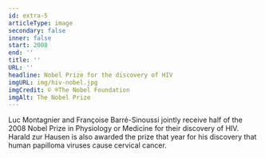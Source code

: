 ```yaml
---
id: extra-5
articleType: image
secondary: false
inner: false
start: 2008 
end: ''
title: ''
URL: ''
headline: Nobel Prize for the discovery of HIV
imgURL: img/hiv-nobel.jpg
imgCredit: © ®The Nobel Foundation
imgAlt: The Nobel Prize
---
```

Luc Montagnier and Françoise Barré-Sinoussi jointly receive half of the 2008 Nobel Prize in Physiology or Medicine for their discovery of HIV. Harald zur Hausen is also awarded the prize that year for his discovery that human papilloma viruses cause cervical cancer.
